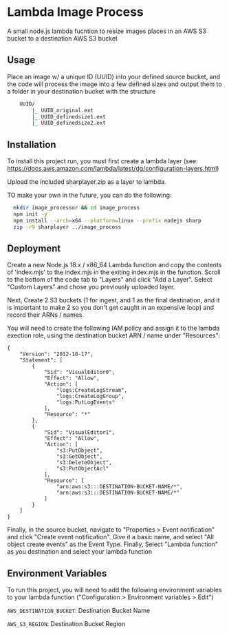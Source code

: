 
# Lambda Image Process

A small node.js lambda fucntion to resize images places in an AWS S3 bucket to a destination AWS S3 bucket


## Usage

Place an image w/ a unique ID (UUID) into your defined source bucket, and the code will process the image into a few defined sizes and output them to a folder in your destination bucket with the structure

```bash
    UUID/
        |_ UUID_original.ext
        |_ UUID_definedsize1.ext
        |_ UUID_definedsize2.ext
```

## Installation

To install this project run, you must first create a lambda layer (see: https://docs.aws.amazon.com/lambda/latest/dg/configuration-layers.html)

Upload the included sharplayer.zip as a layer to lambda.

TO make your own in the future, you can do the following:

```bash
  mkdir image_processor && cd image_process
  npm init -y
  npm install --arch=x64 --platform=linux --prefix nodejs sharp
  zip -r9 sharplayer ../image_process
```


## Deployment

Create a new Node.js 18.x / x86_64 Lambda function and copy the contents of 'index.mjs' to the index.mjs in the exiting index.mjs in the function. Scroll to the bottom of the code tab to "Layers" and click "Add a Layer". Select "Custom Layers" and chose you previously uploaded layer.

Next, Create 2 S3 buckets (1 for ingest, and 1 as the final destination, and it is important to make 2 so you don't get caught in an expensive loop) and record their ARNs / names.

You will need to create the following IAM policy and assign it to the lambda exection role, using the destination bucket ARN / name under "Resources":

```
{
    "Version": "2012-10-17",
    "Statement": [
        {
            "Sid": "VisualEditor0",
            "Effect": "Allow",
            "Action": [
                "logs:CreateLogStream",
                "logs:CreateLogGroup",
                "logs:PutLogEvents"
            ],
            "Resource": "*"
        },
        {
            "Sid": "VisualEditor1",
            "Effect": "Allow",
            "Action": [
                "s3:PutObject",
                "s3:GetObject",
                "s3:DeleteObject",
                "s3:PutObjectAcl"
            ],
            "Resource": [
                "arn:aws:s3:::DESTINATION-BUCKET-NAME/*",
                "arn:aws:s3:::DESTINATION-BUCKET-NAME/*"
            ]
        }
    ]
}
```

Finally, in the source bucket, navigate to "Properties > Event notification" and click "Create event notification". Give it a basic name, and select "All object create events" as the Event Type. Finally, Select "Lambda function" as you destination and select your lambda function


## Environment Variables

To run this project, you will need to add the following environment variables to your lambda function ("Configuration > Environment variables > Edit")

`AWS_DESTINATION_BUCKET`:
Destination Bucket Name

`AWS_S3_REGION`:
Destination Bucket Region

